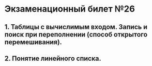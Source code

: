 # Экзаменационный билет №26


## 1. Таблицы с вычислимым входом. Запись и поиск при переполнении (способ открытого перемешивания).
## 2. Понятие линейного списка. 